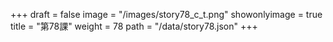 +++
draft = false 
image = "/images/story78_c_t.png" 
showonlyimage = true 
title = "第78課" 
weight = 78 
path = "/data/story78.json" 
+++
